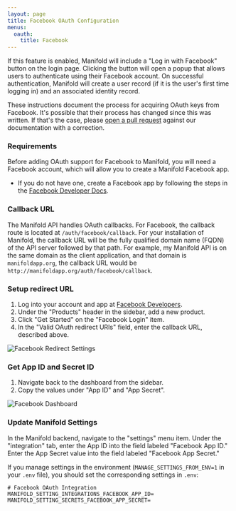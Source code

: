 ```yaml
---
layout: page
title: Facebook OAuth Configuration
menus: 
  oauth:
    title: Facebook
---
```


If this feature is enabled, Manifold will include a "Log in with Facebook" button on the login page. Clicking the button will open a popup that allows users to authenticate using their Facebook account. On successful authentication, Manifold will create a user record \(if it is the user's first time logging in\) and an associated identity record.

These instructions document the process for acquiring OAuth keys from Facebook. It's possible that their process has changed since this was written. If that's the case, please [open a pull request](https://github.com/ManifoldScholar/manifold-docs/pulls) against our documentation with a correction.

### Requirements

Before adding OAuth support for Facebook to Manifold, you will need a Facebook account, which will allow you to create a Manifold Facebook app.

* If you do not have one, create a Facebook app by following the steps in the [Facebook Developer Docs](https://developers.facebook.com/docs/apps/register#developer-account).

### Callback URL

The Manifold API handles OAuth callbacks. For Facebook, the callback route is located at `/auth/facebook/callback`. For your installation of Manifold, the callback URL will be the fully qualified domain name \(FQDN\) of the API server followed by that path. For example, my Manifold API is on the same domain as the client application, and that domain is `manifoldapp.org`, the callback URL would be `http://manifoldapp.org/auth/facebook/callback`.

### Setup redirect URL

1. Log into your account and app at [Facebook Developers](https://developers.facebook.com).
2. Under the "Products" header in the sidebar, add a new product.
3. Click "Get Started" on the "Facebook Login" item.
4. In the "Valid OAuth redirect URIs" field, enter the callback URL, described above.

![Facebook Redirect Settings](/_assets/facebook-redirect.png)

### Get App ID and Secret ID

1. Navigate back to the dashboard from the sidebar.
2. Copy the values under "App ID" and "App Secret".

![Facebook Dashboard](/_assets/developer-dashboard.png)

### Update Manifold Settings

In the Manifold backend, navigate to the "settings" menu item. Under the "integration" tab, enter the App ID into the field labeled "Facebook App ID." Enter the App Secret value into the field labeled "Facebook App Secret." 

If you manage settings in the environment \(`MANAGE_SETTINGS_FROM_ENV=1` in your `.env` file\), you should set the corresponding settings in `.env`:

```
# Facebook OAuth Integration
MANIFOLD_SETTING_INTEGRATIONS_FACEBOOK_APP_ID=
MANIFOLD_SETTING_SECRETS_FACEBOOK_APP_SECRET=
```



